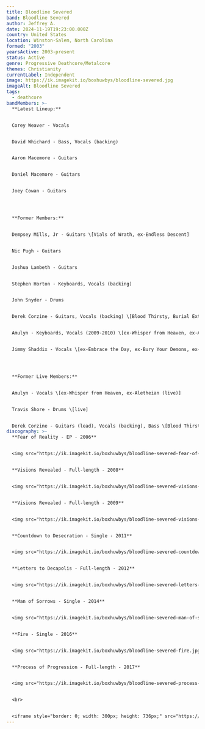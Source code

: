```yaml
---
title: Bloodline Severed
band: Bloodline Severed
author: Jeffrey A.
date: 2024-11-19T19:23:00.000Z
country: United States
location: Winston-Salem, North Carolina
formed: "2003"
yearsActive: 2003-present
status: Active
genre: Progressive Deathcore/Metalcore
themes: Christianity
currentLabel: Independent
image: https://ik.imagekit.io/boxhuwbys/bloodline-severed.jpg
imageAlt: Bloodline Severed
tags:
  - deathcore
bandMembers: >-
  **Latest Lineup:**


  Corey Weaver - Vocals


  David Whichard - Bass, Vocals (backing)


  Aaron Macemore - Guitars


  Daniel Macemore - Guitars


  Joey Cowan - Guitars




  **Former Members:**


  Dempsey Mills, Jr - Guitars \[Vials of Wrath, ex-Endless Descent]


  Nic Pugh - Guitars


  Joshua Lambeth - Guitars


  Stephen Horton - Keyboards, Vocals (backing)


  John Snyder - Drums


  Derek Corzine - Guitars, Vocals (backing) \[Blood Thirsty, Burial Extraction, Crowned in Sorrow, Syringe, Testimony of Apocalypse, ex-Whisper from Heaven, ex-Cosÿns, Derek Corzine, ex-Aletheian (live), ex-Quester, ex-Solarian]


  Amulyn - Keyboards, Vocals (2009-2010) \[ex-Whisper from Heaven, ex-Aletheian (live)]


  Jimmy Shaddix - Vocals \[ex-Embrace the Day, ex-Bury Your Demons, ex-Vitriolic]




  **Former Live Members:**


  Amulyn - Vocals \[ex-Whisper from Heaven, ex-Aletheian (live)]


  Travis Shore - Drums \[live]


  Derek Corzine - Guitars (lead), Vocals (backing), Bass \[Blood Thirsty, Burial Extraction, Crowned in Sorrow, Syringe, Testimony of Apocalypse, ex-Whisper from Heaven, ex-Cosÿns, Derek Corzine, ex-Aletheian (live), ex-Quester, ex-Solarian]
discography: >-
  **Fear of Reality - EP - 2006**  


  <img src="https://ik.imagekit.io/boxhuwbys/bloodline-severed-fear-of-reality.jpg" alt="Bloodline Severed - Fear of Reality EP cover" style="width:300px; height:auto;">


  **Visions Revealed - Full-length - 2008**  


  <img src="https://ik.imagekit.io/boxhuwbys/bloodline-severed-visions-revealed.jpg" alt="Bloodline Severed - Visions Revealed album cover" style="width:300px; height:auto;">


  **Visions Revealed - Full-length - 2009**  


  <img src="https://ik.imagekit.io/boxhuwbys/bloodline-severed-visions-revealed-2.jpg" alt="Bloodline Severed - Visions Revealed alternate album cover" style="width:300px; height:auto;">


  **Countdown to Desecration - Single - 2011**  


  <img src="https://ik.imagekit.io/boxhuwbys/bloodline-severed-countdown-to-desecration.jpg" alt="Bloodline Severed - Countdown to Desecration single cover" style="width:300px; height:auto;">


  **Letters to Decapolis - Full-length - 2012**  


  <img src="https://ik.imagekit.io/boxhuwbys/bloodline-severed-letters-to-decapolis.jpg" alt="Bloodline Severed - Letters to Decapolis album cover" style="width:300px; height:auto;">


  **Man of Sorrows - Single - 2014**  


  <img src="https://ik.imagekit.io/boxhuwbys/bloodline-severed-man-of-sorrows.jpg" alt="Bloodline Severed - Man of Sorrows single cover" style="width:300px; height:auto;">


  **Fire - Single - 2016**


  <img src="https://ik.imagekit.io/boxhuwbys/bloodline-severed-fire.jpg" alt="Bloodline Severed - Fire single cover" style="width:300px; height:auto;">


  **Process of Progression - Full-length - 2017**


  <img src="https://ik.imagekit.io/boxhuwbys/bloodline-severed-process-of-progression.jpg" alt="Bloodline Severed - Process of Progression album cover" style="width:300px; height:auto;">


  <br>


  <iframe style="border: 0; width: 300px; height: 736px;" src="https://bandcamp.com/EmbeddedPlayer/album=2692051826/size=large/bgcol=333333/linkcol=0f91ff/transparent=true/" seamless><a href="https://bloodlinesevered.bandcamp.com/album/process-of-progression">Process of Progression by Bloodline Severed</a></iframe>
---
```

